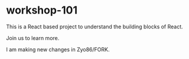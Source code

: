 # workshop-101
This is a React based project to understand the building blocks of React.

Join us to learn more.

I am making new changes in Zyo86/FORK.
